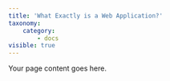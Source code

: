 ```yaml
---
title: 'What Exactly is a Web Application?'
taxonomy:
    category:
        - docs
visible: true
---
```


Your page content goes here.